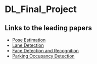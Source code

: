 # DL_Final_Project

## Links to the leading papers

- [Pose Estimation](https://paperswithcode.com/task/pose-estimation)
- [Lane Detection](https://paperswithcode.com/task/lane-detection)
- [Face Detection and Recognition](https://paperswithcode.com/task/face-recognition)
- [Parking Occupancy Detection](https://paperswithcode.com/paper/image-based-parking-space-occupancy)
